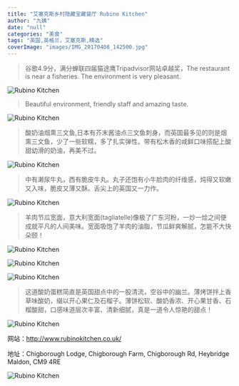 ```yaml
---
title: "艾塞克斯乡村隐藏宝藏餐厅 Rubino Kitchen"
author: "九姨"
date: "null"
categories: "美食"
tags: "英国,英格兰，艾塞克斯,精选"
coverImage: "images/IMG_20170408_142500.jpg"
---
```


>谷歌4.9分，满分蝉联四届猫途鹰Tripadvisor网站卓越奖，The restaurant is near a fisheries. The environment is very pleasant.

![Rubino Kitchen](images/IMG_20170408_151530.jpg)

>Beautiful environment, friendly staff and amazing taste.

![Rubino Kitchen](images/IMG_20170408_132613.jpg)

>酸奶油烟熏三文鱼,日本有芥末酱油点三文鱼刺身，而英国最多见的则是烟熏三文鱼，少了一些软糯，多了扎实弹性。带有松木香的咸鲜口味搭配上酸甜幼滑的奶油，再美不过。

![Rubino Kitchen](images/IMG_20170408_133548.jpg)

>中有濑尿牛丸，西有脆皮牛丸。丸子还饱有小牛脸肉的纤维感，炖得又软嫩又入味，脆皮又薄又酥。舌尖上的英国又一力作。

![Rubino Kitchen](images/IMG_20170408_133553.jpg)

>羊肉节瓜宽面，意大利宽面(tagliatelle)像极了广东河粉，一炒一烩之间便成就平凡的人间美味。宽面吸饱了羊肉的油脂，节瓜鲜爽解腻，怎能不大快朵颐！

![Rubino Kitchen](images/IMG_20170408_135520.jpg)

>

![Rubino Kitchen](images/IMG_20170408_135530.jpg)

>

![Rubino Kitchen](images/IMG_20170408_142506.jpg)

>这道酸奶蛋糕简直是英国甜点中的一股清流，空谷中的幽兰。薄烤饼拌上香草味酸奶，缀以开心果仁及石榴子。薄饼松软、酸奶香浓、开心果甘香、石榴酸甜，口感味道层次丰富、清新细腻，真是一道令人惊艳的甜点！

![Rubino Kitchen](images/IMG_20170408_142500.jpg)

网站：http://www.rubinokitchen.co.uk/

地址：Chigborough Lodge, Chigborough Farm, Chigborough Rd, Heybridge Maldon, CM9 4RE

![Rubino Kitchen](images/rubino.jpg)